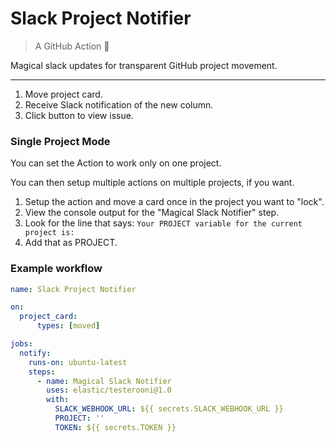 # Slack Project Notifier


> A GitHub Action :rainbow:

Magical slack updates for transparent GitHub project movement.

---

1. Move project card.
2. Receive Slack notification of the new column.
3. Click button to view issue.

### Single Project Mode

You can set the Action to work only on one project.

You can then setup multiple actions on multiple projects, if you want.

1. Setup the action and move a card once in the project you want to "lock".
2. View the console output for the "Magical Slack Notifier" step.
3. Look for the line that says: `Your PROJECT variable for the current project is:`
4. Add that as PROJECT.

### Example workflow

```yaml
name: Slack Project Notifier

on:
  project_card:
      types: [moved]

jobs:
  notify:
    runs-on: ubuntu-latest
    steps:
      - name: Magical Slack Notifier
        uses: elastic/testerooni@1.0
        with:
          SLACK_WEBHOOK_URL: ${{ secrets.SLACK_WEBHOOK_URL }}
          PROJECT: ''
          TOKEN: ${{ secrets.TOKEN }}
```
